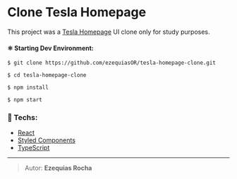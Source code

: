 <h1>Clone Tesla Homepage</h1>

This project was a [Tesla Homepage](https://www.tesla.com/) UI clone only for study purposes.

#### ⚛️ Starting Dev Environment:
    
    $ git clone https://github.com/ezequiasOR/tesla-homepage-clone.git

    $ cd tesla-homepage-clone

    $ npm install

    $ npm start

### 🚀 Techs:

- [React](https://pt-br.reactjs.org/)
- [Styled Components](https://styled-components.com/)
- [TypeScript](https://www.typescriptlang.org/)

------------

> Autor: **Ezequias Rocha**
